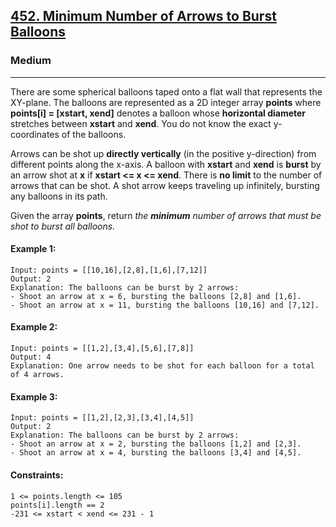 [452. Minimum Number of Arrows to Burst Balloons](https://leetcode.com/problems/two-sum/)
---------------------------------------------------------------------------------------------------------------------------------------------

### Medium
---------------------------------------------------------------------------------------------------------------------------------------------

There are some spherical balloons taped onto a flat wall that represents the XY-plane. The balloons are represented as a 2D integer array **points** where **points[i] = [xstart, xend]** denotes a balloon whose **horizontal diameter** stretches between **xstart** and **xend**. You do not know the exact y-coordinates of the balloons.

Arrows can be shot up **directly vertically** (in the positive y-direction) from different points along the x-axis. A balloon with **xstart** and **xend** is **burst** by an arrow shot at **x** if **xstart <= x <= xend**. There is **no limit** to the number of arrows that can be shot. A shot arrow keeps traveling up infinitely, bursting any balloons in its path.

Given the array **points**, return _the **minimum** number of arrows that must be shot to burst all balloons._

#### Example 1:
```
Input: points = [[10,16],[2,8],[1,6],[7,12]]
Output: 2
Explanation: The balloons can be burst by 2 arrows:
- Shoot an arrow at x = 6, bursting the balloons [2,8] and [1,6].
- Shoot an arrow at x = 11, bursting the balloons [10,16] and [7,12].
```
#### Example 2:
```
Input: points = [[1,2],[3,4],[5,6],[7,8]]
Output: 4
Explanation: One arrow needs to be shot for each balloon for a total of 4 arrows.
```
#### Example 3:
```
Input: points = [[1,2],[2,3],[3,4],[4,5]]
Output: 2
Explanation: The balloons can be burst by 2 arrows:
- Shoot an arrow at x = 2, bursting the balloons [1,2] and [2,3].
- Shoot an arrow at x = 4, bursting the balloons [3,4] and [4,5].
```
#### Constraints:
```
1 <= points.length <= 105
points[i].length == 2
-231 <= xstart < xend <= 231 - 1
```
